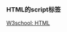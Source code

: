 ### HTML的script标签

[W3school: HTML <script> 标签](https://www.w3school.com.cn/tags/tag_script.asp)

[W3school: HTML 5 &ltscript&gt type 属性](https://www.w3school.com.cn/html5/att_script_type.asp)

